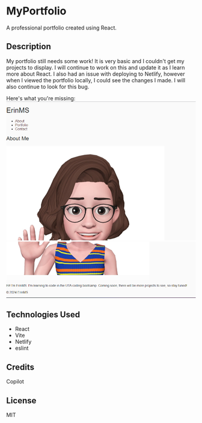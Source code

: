 # MyPortfolio
A professional portfolio created using React.

## Description

My portfolio still needs some work! It is very basic and I couldn't get my projects to display. I will continue to work on this and update it as I learn more about React. I also had an issue with deploying to Netlify, however when I viewed the portfolio locally, I could see the changes I made. I will also continue to look for this bug. 

Here's what you're missing: 
![screenshot1](./screenshots/screenshot1.png)
![screenshot2](./screenshots/screenshot2.png)

## Technologies Used
- React
- Vite
- Netlify
- eslint

## Credits
Copilot

## License
MIT